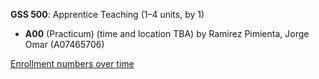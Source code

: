 **GSS 500**: Apprentice Teaching (1–4 units, by 1)

- **A00** (Practicum) (time and location TBA) by Ramirez Pimienta, Jorge Omar (A07465706)

[Enrollment numbers over time](./GSS500.tsv)
